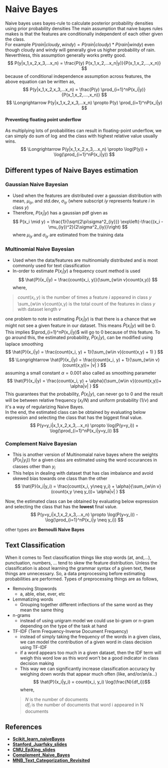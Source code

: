 # Naive Bayes
Naive bayes uses bayes-rule to calculate posterior probability densities using prior probability densities
The main assumption that naive bayes rules makes is that the features are conditionally independent of each other given the class.   
For example $P(rain|cloudy,windy) = P(rain|cloudy)*P(rain|windy)$ even though cloudy and windy will generally give us
higher probability of rain. Neverthless, this assumption generally works pretty good.
$$ P(y|x_1,x_2,x_3,...x_n) = \frac{P(y) P(x_1,x_2,...x_n|y)}{P(x_1,x_2,...,x_n)} $$
because of conditional independence assumption across features, the above equation can be written as,
$$ P(y|x_1,x_2,x_3,...x_n) = \frac{P(y) \prod_{i=1}^nP(x_i|y)}{P(x_1,x_2,....,x_n)} $$
$$ \Longrightarrow P(y|x_1,x_2,x_3,...x_n) \propto P(y) \prod_{i=1}^nP(x_i|y) $$

#### Preventing floating point underflow
As multiplying lots of probabilities can result in floating-point underflow, we can simply do sum of $\log$ and the class with highest relative value usually wins.
$$ \Longrightarrow P(y|x_1,x_2,x_3,...x_n) \propto \log(P(y)) + \log(\prod_{i=1}^nP(x_i|y)) $$
## Different types of Naive Bayes estimation
### Gaussian Naive Bayesian
  - Used when the features are distributed over a gaussian distribution with mean, $\mu_{iy}$, and std.dev, $\sigma_{iy}$ (where subscript $iy$ represents feature $i$ in class $y$)
  - Therefore, $P(x_i|y)$ has a gaussian pdf given as 
  $$ P(x_i \mid y) = \frac{1}{\sqrt{2\pi\sigma^2_{iy}}} \exp\left(-\frac{(x_i - \mu_{iy})^2}{2\sigma^2_{iy}}\right) $$
where $\mu_{iy}$ and $\sigma_{iy}$ are estimated from the training data

### Multinomial Naive Bayesian
  - Used when the  data/features are multinomially distributed and is most commonly used for text classification
  - In-order to estimate $P(x_i|y)$ a frequency count method is used
  $$ \hat{P}(x_i|y) = \frac{count(x_i, y)}{\sum_{w\in v}count(x,y)} $$
  where, 
  > $count(x_i, y)$ is the number of times a feature $i$ appeared in class $y$  
  > \sum_{w\in v}count(x,y) is the total count of the features in class $y$ with dataset length $v$  
    
one problem to note in estimating $\hat{P}(x_i|y)$ is that there is a chance that we might not see a given feature in our dataset. This means $\hat{P}(x_i|y)$ will be $0$. This implies $\prod_{i=1}^nP(x_i|y)$ will go to 0 because of this feature. To go around this, the estimated probability, $\hat{P}(x_i|y)$, can be modified using laplace smoothing
$$ \hat{P}(x_i|y) = \frac{count(x_i, y) + 1}{\sum_{w\in v}(count(x,y) + 1) } $$
$$ \Longrightarrow \hat{P}(x_i|y) = \frac{count(x_i, y) + 1}{\sum_{w\in v}(count(x,y))+ |v| } $$
assuming a small constant $\alpha = 0.001$ also called as smoothing parameter
$$ \hat{P}(x_i|y) = \frac{count(x_i, y) + \alpha}{\sum_{w\in v}(count(x,y))+ \alpha|v| } $$
This guarantees that the probability, $\hat{P}(x_i|y)$,  can never go to 0  and the result will be between relative frequency ($x_i/N$) and uniform probability ($1/v$) and it's a way of regularizing Naive Bayes.  
In the end, the estimated class can be obtained by evaluating below expression and selecting the class that has the biggest final value. 
$$  P(y=y_i|x_1,x_2,x_3,...x_n) \propto \log(P(y=y_i)) + \log(\prod_{i=1}^nP(x_i|y=y_i)) $$

### Complement Naive Bayesian
  - This is another version of Multinomaial naive bayes where the weights ($\hat{P}(x_i|y_i)$) for a given class are estimated using the word occurances in classes other than $y_i$
  - This helps in dealing with dataset that has clas imbalance and avoid skewed bias towards one class than the other
$$ \hat{P}(x_i|y_i) = \frac{count(x_i, y\neq y_i) + \alpha}{\sum_{w\in v}(count(x,y \neq y_i))+ \alpha|v| } $$

Now, the estimated class can be obtained by evaluating below expression and selecting the class that has the **lowest** final value. 
$$  P(y=y_i|x_1,x_2,x_3,...x_n) \propto \log(P(y=y_i)) - \log(\prod_{i=1}^nP(x_i|y \neq y_i)) $$

other types are **Bernoulli Naive Bayes**

## Text Classification
When it comes to Text classification things like stop words (at, and,...), punctuation, numbers, ... tend to skew the feature distribution. Unless the classification is about learning the grammar syntax of a given text, these things are unnecessary. So, a data preprocessing before estimating probabilities are performed. Types of preprocessing things are as follows, 
* Removing Stopwords
  - a, able, else, ever, etc
* Lemmatizing words
  - Grouping together different inflections of the same word as they mean the same thing
* n-grams 
  - instead of using unigram model we could use bi-gram or n-gram depending on the type of the task at hand 
* TF-IDF (Term Frequency-Inverse Document Frequency)
  - instead of simply taking the frequency of the words in a given class, we can model the contribution of a given word in class decision using TF-IDF
  - if a word appears too much in a  given dataset, then the IDF term will weigh this word low as this word won't be a good indicator in class decision making
  - This way we can significantly increase classification accuracy by weighing down words that appear much often (like, and/or/an/a...)
  $$ \hat{P}(x_i|y_i) = count(x_i, y_i) \log(\frac{N}{df_i})$$
  where,
  > $N$ is the number of documents  
  > $df_i$ is the number of documents that word i appeared in N documents

## References
  - **[Scikit_learn_naiveBayes](https://scikit-learn.org/stable/modules/naive_bayes.html)**
  - **[Stanford_Juarfsky_slides](https://web.stanford.edu/~jurafsky/slp3/slides/7_NB.pdf)**
  - **[CMU_EpXing_slides](https://www.cs.cmu.edu/~epxing/Class/10701-10s/Lecture/lecture5.pdf)**
  - **[Complement_Naive_Bayes](https://people.csail.mit.edu/jrennie/papers/icml03-nb.pdf)**
  - **[MNB_Text_Categorization_Revisited](https://www.cs.waikato.ac.nz/ml/publications/2004/kibriya_et_al_cr.pdf)**